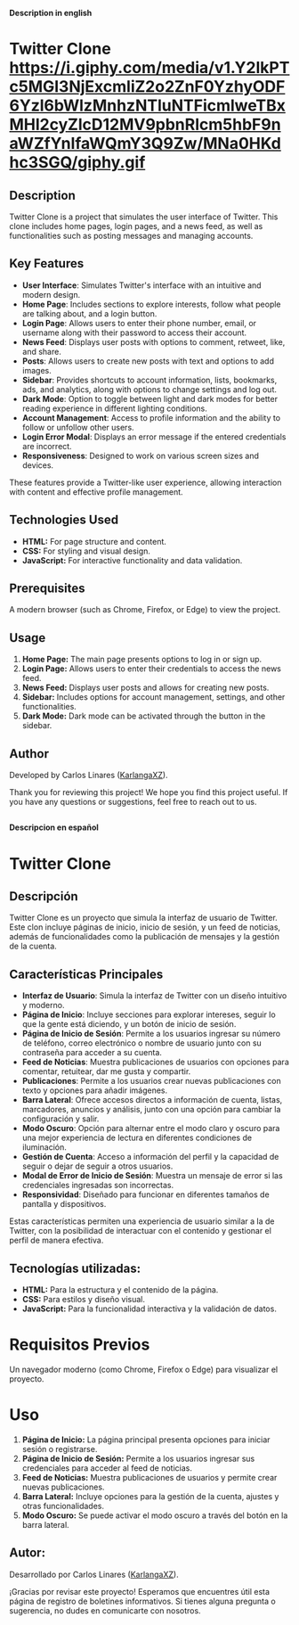 **Description in english**

# Twitter Clone https://i.giphy.com/media/v1.Y2lkPTc5MGI3NjExcmliZ2o2ZnF0YzhyODF6Yzl6bWlzMnhzNTluNTFicmlweTBxMHl2cyZlcD12MV9pbnRlcm5hbF9naWZfYnlfaWQmY3Q9Zw/MNa0HKdhc3SGQ/giphy.gif

## Description

Twitter Clone is a project that simulates the user interface of Twitter. This clone includes home pages, login pages, and a news feed, as well as functionalities such as posting messages and managing accounts.

## Key Features

- **User Interface**: Simulates Twitter's interface with an intuitive and modern design.
- **Home Page**: Includes sections to explore interests, follow what people are talking about, and a login button.
- **Login Page**: Allows users to enter their phone number, email, or username along with their password to access their account.
- **News Feed**: Displays user posts with options to comment, retweet, like, and share.
- **Posts**: Allows users to create new posts with text and options to add images.
- **Sidebar**: Provides shortcuts to account information, lists, bookmarks, ads, and analytics, along with options to change settings and log out.
- **Dark Mode**: Option to toggle between light and dark modes for better reading experience in different lighting conditions.
- **Account Management**: Access to profile information and the ability to follow or unfollow other users.
- **Login Error Modal**: Displays an error message if the entered credentials are incorrect.
- **Responsiveness**: Designed to work on various screen sizes and devices.

These features provide a Twitter-like user experience, allowing interaction with content and effective profile management.

## Technologies Used

- **HTML:** For page structure and content.
- **CSS:** For styling and visual design.
- **JavaScript:** For interactive functionality and data validation.

## Prerequisites

A modern browser (such as Chrome, Firefox, or Edge) to view the project.

## Usage

1. **Home Page:** The main page presents options to log in or sign up.
2. **Login Page:** Allows users to enter their credentials to access the news feed.
3. **News Feed:** Displays user posts and allows for creating new posts.
4. **Sidebar:** Includes options for account management, settings, and other functionalities.
5. **Dark Mode:** Dark mode can be activated through the button in the sidebar.

## Author

Developed by Carlos Linares ([KarlangaXZ](https://github.com/KarlangaXZ)).

Thank you for reviewing this project! We hope you find this project useful. If you have any questions or suggestions, feel free to reach out to us.

##

**Descripcion en español**

# Twitter Clone

## Descripción

Twitter Clone es un proyecto que simula la interfaz de usuario de Twitter. Este clon incluye páginas de inicio, inicio de sesión, y un feed de noticias, además de funcionalidades como la publicación de mensajes y la gestión de la cuenta.

## Características Principales

- **Interfaz de Usuario**: Simula la interfaz de Twitter con un diseño intuitivo y moderno.
- **Página de Inicio**: Incluye secciones para explorar intereses, seguir lo que la gente está diciendo, y un botón de inicio de sesión.
- **Página de Inicio de Sesión**: Permite a los usuarios ingresar su número de teléfono, correo electrónico o nombre de usuario junto con su contraseña para acceder a su cuenta.
- **Feed de Noticias**: Muestra publicaciones de usuarios con opciones para comentar, retuitear, dar me gusta y compartir.
- **Publicaciones**: Permite a los usuarios crear nuevas publicaciones con texto y opciones para añadir imágenes.
- **Barra Lateral**: Ofrece accesos directos a información de cuenta, listas, marcadores, anuncios y análisis, junto con una opción para cambiar la configuración y salir.
- **Modo Oscuro**: Opción para alternar entre el modo claro y oscuro para una mejor experiencia de lectura en diferentes condiciones de iluminación.
- **Gestión de Cuenta**: Acceso a información del perfil y la capacidad de seguir o dejar de seguir a otros usuarios.
- **Modal de Error de Inicio de Sesión**: Muestra un mensaje de error si las credenciales ingresadas son incorrectas.
- **Responsividad**: Diseñado para funcionar en diferentes tamaños de pantalla y dispositivos.
  
Estas características permiten una experiencia de usuario similar a la de Twitter, con la posibilidad de interactuar con el contenido y gestionar el perfil de manera efectiva.

## Tecnologías utilizadas:
- **HTML:** Para la estructura y el contenido de la página.
- **CSS:** Para estilos y diseño visual.
- **JavaScript:** Para la funcionalidad interactiva y la validación de datos.

# Requisitos Previos
Un navegador moderno (como Chrome, Firefox o Edge) para visualizar el proyecto.
  
# Uso
1. **Página de Inicio:** La página principal presenta opciones para iniciar sesión o registrarse.
2. **Página de Inicio de Sesión:** Permite a los usuarios ingresar sus credenciales para acceder al feed de noticias.
3. **Feed de Noticias:** Muestra publicaciones de usuarios y permite crear nuevas publicaciones.
4. **Barra Lateral:** Incluye opciones para la gestión de la cuenta, ajustes y otras funcionalidades.
5. **Modo Oscuro:** Se puede activar el modo oscuro a través del botón en la barra lateral.

## Autor:
Desarrollado por Carlos Linares ([KarlangaXZ](https://github.com/KarlangaXZ)).

¡Gracias por revisar este proyecto! Esperamos que encuentres útil esta página de registro de boletines informativos. Si tienes alguna pregunta o sugerencia, no dudes en comunicarte con nosotros.
